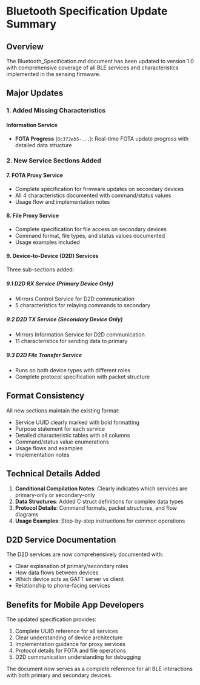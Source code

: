 # Bluetooth Specification Update Summary

## Overview

The Bluetooth_Specification.md document has been updated to version 1.0 with comprehensive coverage of all BLE services and characteristics implemented in the sensing firmware.

## Major Updates

### 1. Added Missing Characteristics

#### Information Service
- **FOTA Progress** (`0c372eb5-...`): Real-time FOTA update progress with detailed data structure

### 2. New Service Sections Added

#### 7. FOTA Proxy Service
- Complete specification for firmware updates on secondary devices
- All 4 characteristics documented with command/status values
- Usage flow and implementation notes

#### 8. File Proxy Service  
- Complete specification for file access on secondary devices
- Command format, file types, and status values documented
- Usage examples included

#### 9. Device-to-Device (D2D) Services
Three sub-sections added:

##### 9.1 D2D RX Service (Primary Device Only)
- Mirrors Control Service for D2D communication
- 5 characteristics for relaying commands to secondary

##### 9.2 D2D TX Service (Secondary Device Only)
- Mirrors Information Service for D2D communication
- 11 characteristics for sending data to primary

##### 9.3 D2D File Transfer Service
- Runs on both device types with different roles
- Complete protocol specification with packet structure

## Format Consistency

All new sections maintain the existing format:
- Service UUID clearly marked with bold formatting
- Purpose statement for each service
- Detailed characteristic tables with all columns
- Command/status value enumerations
- Usage flows and examples
- Implementation notes

## Technical Details Added

1. **Conditional Compilation Notes**: Clearly indicates which services are primary-only or secondary-only
2. **Data Structures**: Added C struct definitions for complex data types
3. **Protocol Details**: Command formats, packet structures, and flow diagrams
4. **Usage Examples**: Step-by-step instructions for common operations

## D2D Service Documentation

The D2D services are now comprehensively documented with:
- Clear explanation of primary/secondary roles
- How data flows between devices
- Which device acts as GATT server vs client
- Relationship to phone-facing services

## Benefits for Mobile App Developers

The updated specification provides:
1. Complete UUID reference for all services
2. Clear understanding of device architecture
3. Implementation guidance for proxy services
4. Protocol details for FOTA and file operations
5. D2D communication understanding for debugging

The document now serves as a complete reference for all BLE interactions with both primary and secondary devices.